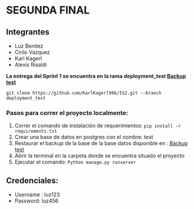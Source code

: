 # SEGUNDA FINAL

## Integrantes 
*  Luz Benitez 
* Cirilo Vazquez 
*  Karl Kagerl 
*  Alexis Risaldi 

**La entrega del Sprint  1 se encuentra en la rama deployment_test [Backup test](https://github.com/KarlKagerl996/IS2/tree/deployment_test/IS2)**

  `git clone https://github.com/KarlKagerl996/IS2.git --branch deployment_test `

### Pasos para correr el proyecto localmente:

1. Correr el comando de instalación de requerimientos: `pip install -r requirements.txt`
2. Crear una base de datos en postgres con el nombre: test
3. Restaurar el backup de la base de la base datos disponible en : [Backup test](https://github.com/KarlKagerl996/IS2/blob/deployment_test/testbk)
4. Abrir la terminal en la carpeta donde se encuentra situado el proyecto
5. Ejecutar el comando: `Python manage.py runserver`

## Credenciales:
*  Username : luz123
* Password: luz456
